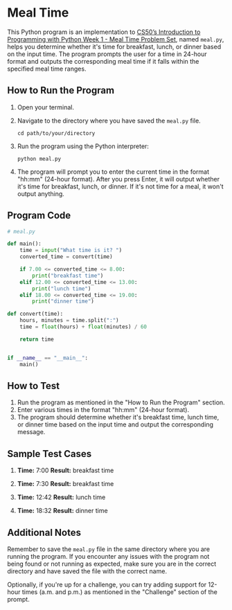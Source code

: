 # Meal Time

This Python program is an implementation to [CS50’s Introduction to Programming with Python Week 1 - Meal Time Problem Set](https://cs50.harvard.edu/python/2022/psets/1/meal/), named `meal.py`, helps you determine whether it's time for breakfast, lunch, or dinner based on the input time. The program prompts the user for a time in 24-hour format and outputs the corresponding meal time if it falls within the specified meal time ranges.

## How to Run the Program

1. Open your terminal.
2. Navigate to the directory where you have saved the `meal.py` file.

   ```
   cd path/to/your/directory
   ```

3. Run the program using the Python interpreter:

   ```
   python meal.py
   ```

4. The program will prompt you to enter the current time in the format "hh:mm" (24-hour format). After you press Enter, it will output whether it's time for breakfast, lunch, or dinner. If it's not time for a meal, it won't output anything.

## Program Code

```python
# meal.py

def main():
    time = input("What time is it? ")
    converted_time = convert(time)

    if 7.00 <= converted_time <= 8.00:
        print("breakfast time")
    elif 12.00 <= converted_time <= 13.00:
        print("lunch time")
    elif 18.00 <= converted_time <= 19.00:
        print("dinner time")

def convert(time):
    hours, minutes = time.split(":")
    time = float(hours) + float(minutes) / 60

    return time


if __name__ == "__main__":
    main()
```

## How to Test

1. Run the program as mentioned in the "How to Run the Program" section.
2. Enter various times in the format "hh:mm" (24-hour format).
3. The program should determine whether it's breakfast time, lunch time, or dinner time based on the input time and output the corresponding message.

## Sample Test Cases

1. **Time:** 7:00
   **Result:** breakfast time

2. **Time:** 7:30
   **Result:** breakfast time

3. **Time:** 12:42
   **Result:** lunch time

4. **Time:** 18:32
   **Result:** dinner time

## Additional Notes

Remember to save the `meal.py` file in the same directory where you are running the program. If you encounter any issues with the program not being found or not running as expected, make sure you are in the correct directory and have saved the file with the correct name.

Optionally, if you're up for a challenge, you can try adding support for 12-hour times (a.m. and p.m.) as mentioned in the "Challenge" section of the prompt.